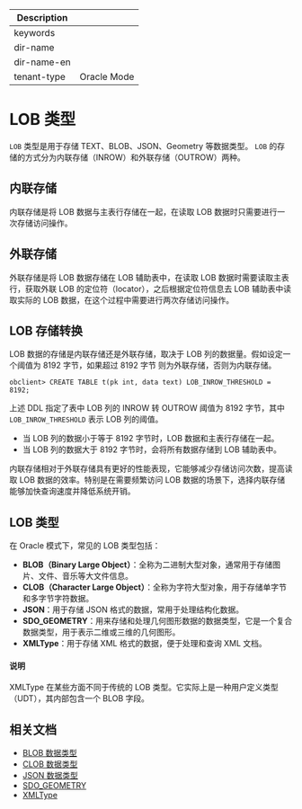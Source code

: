 | Description   |                 |
|---------------|-----------------|
| keywords      |                 |
| dir-name      |                 |
| dir-name-en   |                 |
| tenant-type   | Oracle Mode     |

# LOB 类型

`LOB` 类型是用于存储 TEXT、BLOB、JSON、Geometry 等数据类型。
`LOB` 的存储的方式分为内联存储（INROW）和外联存储（OUTROW）两种。

## 内联存储

内联存储是将 LOB 数据与主表行存储在一起，在读取 LOB 数据时只需要进行一次存储访问操作。

## 外联存储

外联存储是将 LOB 数据存储在 LOB 辅助表中，在读取 LOB 数据时需要读取主表行，获取外联 LOB 的定位符（locator），之后根据定位符信息去 LOB 辅助表中读取实际的 LOB 数据，在这个过程中需要进行两次存储访问操作。

## LOB 存储转换

LOB 数据的存储是内联存储还是外联存储，取决于 LOB 列的数据量。假如设定一个阈值为 8192 字节，如果超过 8192 字节 则为外联存储，否则为内联存储。

```shell
obclient> CREATE TABLE t(pk int, data text) LOB_INROW_THRESHOLD = 8192;
```

上述 DDL 指定了表中 LOB 列的 INROW 转 OUTROW 阈值为 8192 字节，其中 `LOB_INROW_THRESHOLD` 表示 LOB 列的阈值。

* 当 LOB 列的数据小于等于 8192 字节时，LOB 数据和主表行存储在一起。
* 当 LOB 列的数据大于 8192 字节时，会将所有数据存储到 LOB 辅助表中。

内联存储相对于外联存储具有更好的性能表现，它能够减少存储访问次数，提高读取 LOB 数据的效率。特别是在需要频繁访问 LOB 数据的场景下，选择内联存储能够加快查询速度并降低系统开销。

## LOB 类型

在 Oracle 模式下，常见的 LOB 类型包括：

- **BLOB（Binary Large Object）**：全称为二进制大型对象，通常用于存储图片、文件、音乐等大文件信息。
- **CLOB（Character Large Object）**：全称为字符大型对象，用于存储单字节和多字节字符数据。
- **JSON**：用于存储 JSON 格式的数据，常用于处理结构化数据。
- **SDO_GEOMETRY**：用来存储和处理几何图形数据的数据类型，它是一个复合数据类型，用于表示二维或三维的几何图形。
- **XMLType**：用于存储 XML 格式的数据，便于处理和查询 XML 文档。

<main id="notice" type='explain'>
<h4>说明</h4>
<p>XMLType 在某些方面不同于传统的 LOB 类型。它实际上是一种用户定义类型（UDT），其内部包含一个 BLOB 字段。</p>
</main>

## 相关文档

- [BLOB 数据类型](200.blob-data-type-of-oracle-mode.md)
- [CLOB 数据类型](300.clob-data-type-of-oracle-mode.md)
- [JSON 数据类型](../1000.json-formatted-data-type-oracle-mode/100.json-data-type-overview-of-oracle-mode.md)
- [SDO_GEOMETRY](../1200.spatial-data-type-of-oracle-mode/100.spatial-data-type-overview-of-oracle-mode.md)
- [XMLType](../1100.xml-date-type-of-oracle-mode/100.xml-data-type-overview-of-oracle-mode.md)

